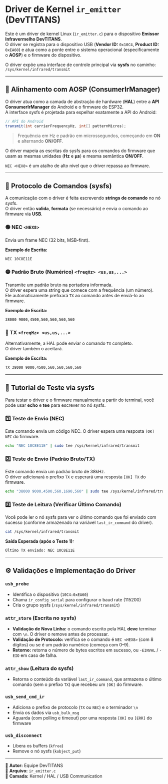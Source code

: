 # Driver de Kernel `ir_emitter` (DevTITANS)

Este é um driver de kernel Linux (`ir_emitter.c`) para o dispositivo **Emissor Infravermelho DevTITANS**.  
O driver se registra para o dispositivo USB (**Vendor ID:** `0x10C4`, **Product ID:** `0xEA60`) e atua como a ponte entre o sistema operacional (especificamente o **AOSP**) e o firmware do dispositivo.

O driver expõe uma interface de controle principal via **sysfs** no caminho:  
`/sys/kernel/infrared/transmit`

---

## 🧩 Alinhamento com AOSP (ConsumerIrManager)

O driver atua como a camada de abstração de hardware (**HAL**) entre a **API ConsumerIrManager** do Android e o firmware do ESP32.  
A interface sysfs é projetada para espelhar exatamente a API do Android:

```java
// API do Android
transmit(int carrierFrequencyHz, int[] patternMicros);
```
> Frequência em Hz e padrão em microssegundos, começando em **ON** e alternando **ON/OFF**.

O driver mapeia as escritas do sysfs para os comandos do firmware que usam as mesmas unidades (**Hz** e **µs**) e mesma semântica **ON/OFF**.

`NEC <HEX8>` é um atalho de alto nível que o driver repassa ao firmware.

---

## 🔧 Protocolo de Comandos (sysfs)

A comunicação com o driver é feita escrevendo **strings de comando** no nó sysfs.  
O driver então **valida**, **formata** (se necessário) e envia o comando ao firmware via **USB**.

### 🟢 NEC `<HEX8>`
Envia um frame NEC (32 bits, MSB-first).

**Exemplo de Escrita:**
```bash
NEC 10C8E11E
```

### 🟡 Padrão Bruto (Numérico) `<freqHz> <us,us,...>`
Transmite um padrão bruto na portadora informada.  
O driver espera uma string que comece com a frequência (um número).  
Ele automaticamente prefixará `TX` ao comando antes de enviá-lo ao firmware.

**Exemplo de Escrita:**
```bash
38000 9000,4500,560,560,560,560
```

### 🔵 TX `<freqHz> <us,us,...>`
Alternativamente, a HAL pode enviar o comando `TX` completo.  
O driver também o aceitará.

**Exemplo de Escrita:**
```bash
TX 38000 9000,4500,560,560,560,560
```

---

## 🧪 Tutorial de Teste via sysfs

Para testar o driver e o firmware manualmente a partir do terminal, você pode usar **echo** e **tee** para escrever no nó sysfs.

### 1️⃣ Teste de Envio (NEC)
Este comando envia um código NEC. O driver espera uma resposta `[OK] NEC` do firmware.

```bash
echo "NEC 10C8E11E" | sudo tee /sys/kernel/infrared/transmit
```

### 2️⃣ Teste de Envio (Padrão Bruto/TX)
Este comando envia um padrão bruto de 38kHz.  
O driver adicionará o prefixo `TX` e esperará uma resposta `[OK] TX` do firmware.

```bash
echo "38000 9000,4500,560,1690,560" | sudo tee /sys/kernel/infrared/transmit
```

### 3️⃣ Teste de Leitura (Verificar Último Comando)
Você pode ler o nó sysfs para ver o último comando que foi enviado com sucesso (conforme armazenado na variável `last_ir_command` do driver).

```bash
cat /sys/kernel/infrared/transmit
```
**Saída Esperada (após o Teste 1):**
```
Último TX enviado: NEC 10C8E11E
```

---

## ⚙️ Validações e Implementação do Driver

### `usb_probe`
- Identifica o dispositivo (`10C4:0xEA60`)
- Chama `ir_config_serial` para configurar o baud rate (115200)
- Cria o grupo sysfs (`/sys/kernel/infrared/transmit`)

### `attr_store` (Escrita no sysfs)
- **Validação de Nova Linha:** o comando escrito pela HAL **deve** terminar com `\n`. O driver o remove antes de processar.  
- **Validação de Protocolo:** verifica se o comando é `NEC <HEX8>` (com 8 dígitos) ou se é um padrão numérico (começa com 0–9).  
- **Retorno:** retorna o número de bytes escritos em sucesso, ou `-EINVAL` / `-EIO` em caso de falha.

### `attr_show` (Leitura do sysfs)
- Retorna o conteúdo da variável `last_ir_command`, que armazena o último comando (sem o prefixo `TX`) que recebeu um `[OK]` do firmware.

### `usb_send_cmd_ir`
- Adiciona o prefixo de protocolo (`TX` ou `NEC`) e o terminador `\n`  
- Envia os dados via `usb_bulk_msg`  
- Aguarda (com polling e timeout) por uma resposta `[OK]` ou `[ERR]` do firmware

### `usb_disconnect`
- Libera os buffers (`kfree`)  
- Remove o nó sysfs (`kobject_put`)

---

🧠 **Autor:** Equipe DevTITANS  
📂 **Arquivo:** `ir_emitter.c`  
🧰 **Camada:** Kernel / HAL / USB Communication
